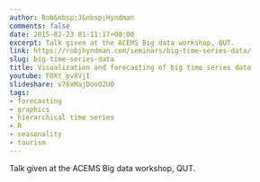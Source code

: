 ```yaml
---
author: Rob&nbsp;J&nbsp;Hyndman
comments: false
date: 2015-02-23 01:11:17+00:00
excerpt: Talk given at the ACEMS Big data workshop, QUT.
link: https://robjhyndman.com/seminars/big-time-series-data/
slug: big-time-series-data
title: Visualization and forecasting of big time series data
youtube: F0Xt_pvXVjI
slideshare: v76xMajDooO2UO
tags:
- forecasting
- graphics
- hierarchical time series
- R
- seasonality
- tourism
---
```


Talk given at the ACEMS Big data workshop, QUT.








